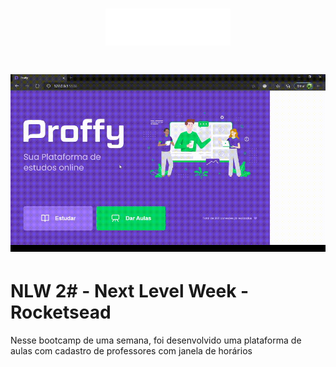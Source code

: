 <h1 align=center>
<img src="public/images/logo.svg" width=200>
</h1>

<h1>
    <img src="apresentacao.gif">
</h1>

# NLW 2# - Next Level Week - Rocketsead

Nesse bootcamp de uma semana, foi desenvolvido uma plataforma de aulas com cadastro de professores com janela de horários